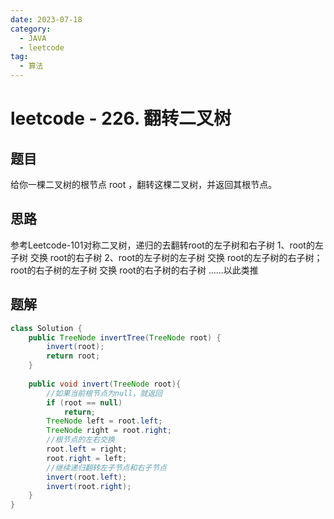```yaml
---
date: 2023-07-18
category:
  - JAVA
  - leetcode
tag:
  - 算法
---
```


# leetcode - 226. 翻转二叉树

## 题目

给你一棵二叉树的根节点 root ，翻转这棵二叉树，并返回其根节点。

## 思路

参考Leetcode-101对称二叉树，递归的去翻转root的左子树和右子树
1、root的左子树 交换 root的右子树
2、root的左子树的左子树 交换 root的左子树的右子树；root的右子树的左子树 交换 root的右子树的右子树
......以此类推

## 题解

```java
class Solution {
    public TreeNode invertTree(TreeNode root) {
        invert(root);
        return root;
    }
    
    public void invert(TreeNode root){
        //如果当前根节点为null，就返回
        if (root == null)
            return;
        TreeNode left = root.left;
        TreeNode right = root.right;
        //根节点的左右交换
        root.left = right;
        root.right = left;
        //继续递归翻转左子节点和右子节点
        invert(root.left);
        invert(root.right);
    }
}
```